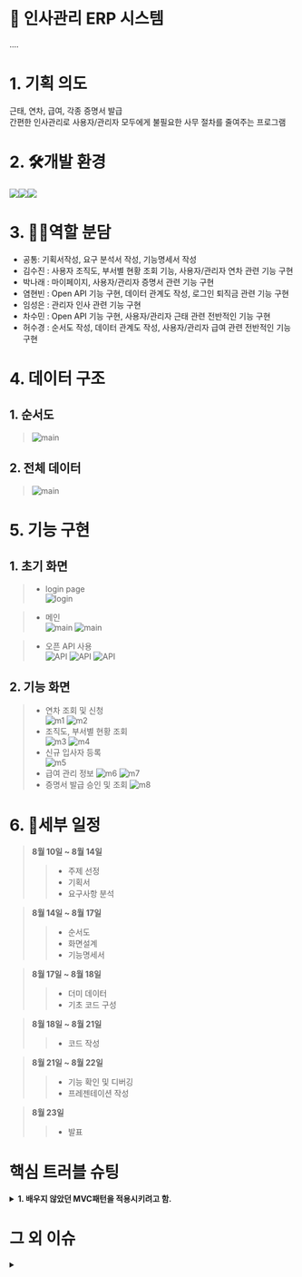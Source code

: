 # :office: 인사관리 ERP 시스템
....
# 1. 기획 의도
근태, 연차, 급여, 각종 증명서 발급<br>
간편한 인사관리로 사용자/관리자 모두에게 불필요한 사무 절차를 줄여주는 프로그램

# 2. 🛠개발 환경
 
<img src="https://img.shields.io/badge/java-007396?style=for-the-badge&logo=java&logoColor=white"><img src="https://img.shields.io/badge/window-0078D4?style=for-the-badge&logo=windows&logoColor=white"><img src="https://img.shields.io/badge/Eclipse-2C2255?style=for-the-badge&logo=eclipseide&logoColor=white">


# 3. 👯‍♂️역할 분담
- 공통: 기획서작성, 요구 분석서 작성, 기능명세서 작성
- 김수진 : 사용자 조직도, 부서별 현황 조회 기능, 사용자/관리자 연차 관련 기능 구현<br>
- 박나래 : 마이페이지, 사용자/관리자 증명서 관련 기능 구현<br>
- 염현빈 : Open API 기능 구현, 데이터 관계도 작성, 로그인 퇴직금 관련 기능 구현<br>
- 임성은 : 관리자 인사 관련 기능 구현<br>
- 차수민 : Open API 기능 구현, 사용자/관리자 근태 관련 전반적인 기능 구현<br>
- 허수경 : 순서도 작성, 데이터 관계도 작성, 사용자/관리자 급여 관련 전반적인 기능 구현<br>

# 4. 데이터 구조
## 1. 순서도
> ![main](./images/1.png)

## 2. 전체 데이터
> ![main](./images/2.png)

# 5. 기능 구현
## 1. 초기 화면
> - login page <br>
> ![login](./images/log1.png)

> - 메인<br>
> ![main](./images/main1.png)
> ![main](./images/main2.png)

> - 오픈 API 사용 <br>
> ![API](./images/api1.png)
> ![API](./images/api2.png)
> ![API](./images/api3.png)

## 2. 기능 화면
> - 연차 조회 및 신청<br>
> ![m1](./images/m1.png)
> ![m2](./images/m2.png)
> - 조직도, 부서별 현황 조회 <br>
> ![m3](./images/m3.png)
> ![m4](./images/m4.png)
> - 신규 입사자 등록 <br>
> ![m5](./images/m5.png)
> - 급여 관리 정보 
> ![m6](./images/m6.png)
> ![m7](./images/m7.png)
> - 증명서 발급 승인 및 조회 
> ![m8](./images/m8.png)


# 6. 📜세부 일정
> <strong>8월 10일 ~ 8월 14일</strong><br>
>> - 주제 선정
>> - 기획서
>> - 요구사항 분석<br>

> <strong>8월 14일 ~ 8월 17일</strong><br>
>> - 순서도
>> - 화면설계
>> - 기능명세서 <br>

> <strong>8월 17일 ~ 8월 18일</strong><br>
>> - 더미 데이터
>> - 기초 코드 구성<br>

> <strong>8월 18일 ~ 8월 21일</strong><br>
>> - 코드 작성<br>

> <strong>8월 21일 ~ 8월 22일</strong><br>
>> - 기능 확인 및 디버깅
>> - 프레젠테이션 작성 <br>

> <strong>8월 23일</strong><br>
>> - 발표 <br>
  
  # 핵심 트러블 슈팅
<details>
<summary> <strong>1. 배우지 않았던 MVC패턴을 적용시키려고 함.</strong> </summary>
  - 콘솔 프로젝트 특성상 controller를 제외 함, 초반에 설명과 이해가 힘들었지만 완성 후 코드 수정과 관리가 편한 이점이 있음.<br><br>
</details>

# 그 외 이슈
<details>
<summary><strong>
  </strong> </summary>
 <br>
</details>
  
  

  
